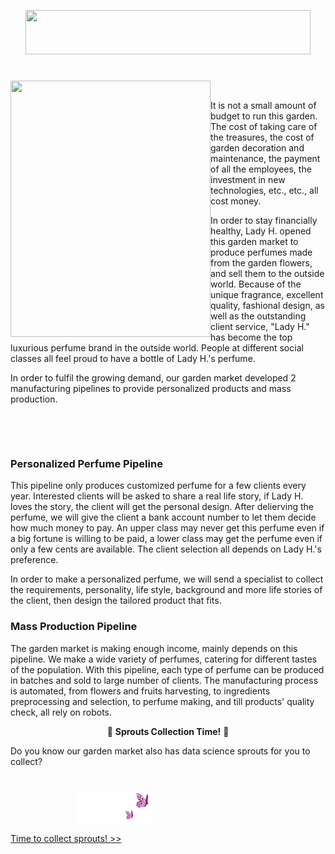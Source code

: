 <p align="center">
<img src="https://github.com/lady-h-world/My_Garden/blob/main/images/Garden_Market_images/title.png" width="456" height="71" />
</p>

#

<p>
<img align="left" src="https://github.com/lady-h-world/My_Garden/blob/main/images/Garden_Market_images/garden_market.png" width="320" height="410" />
<p>&nbsp;</p>

It is not a small amount of budget to run this garden. The cost of taking care of the treasures, the cost of garden decoration and maintenance, the payment of all the employees, the investment in new technologies, etc., etc., all cost money.

In order to stay financially healthy, Lady H. opened this garden market to produce perfumes made from the garden flowers, and sell them to the outside world. Because of the unique fragrance, excellent quality, fashional design, as well as the outstanding client service, "Lady H." has become the top luxurious perfume brand in the outside world. People at different social classes all feel proud to have a bottle of Lady H.'s perfume.

In order to fulfil the growing demand, our garden market developed 2 manufacturing pipelines to provide personalized products and mass production.

</p>
<p>&nbsp;</p>
<p>&nbsp;</p>

### Personalized Perfume Pipeline

This pipeline only produces customized perfume for a few clients every year. Interested clients will be asked to share a real life story, if Lady H. loves the story, the client will get the personal design. After delierving the perfume, we will give the client a bank account number to let them decide how much money to pay. An upper class may never get this perfume even if a big fortune is willing to be paid, a lower class may get the perfume even if only a few cents are available. The client selection all depends on Lady H.'s preference.

In order to make a personalized perfume, we will send a specialist to collect the requirements, personality, life style, background and more life stories of the client, then design the tailored product that fits.

### Mass Production Pipeline

The garden market is making enough income, mainly depends on this pipeline. We make a wide variety of perfumes, catering for different tastes of the population. With this pipeline, each type of perfume can be produced in batches and sold to large number of clients. The manufacturing process is automated, from flowers and fruits harvesting, to ingredients preprocessing and selection, to perfume making, and till products' quality check, all rely on robots. 

<p align="center">🌱 <b>Sprouts Collection Time!</b> 🌱</p>

Do you know our garden market also has data science sprouts for you to collect?

#
<p align="left">
  &nbsp;&nbsp;&nbsp;&nbsp;&nbsp;&nbsp;&nbsp;&nbsp;&nbsp;&nbsp;&nbsp;&nbsp;&nbsp;&nbsp;&nbsp;&nbsp;&nbsp;&nbsp;&nbsp;&nbsp;&nbsp;&nbsp;&nbsp;&nbsp;&nbsp;&nbsp;
<img src="https://github.com/lady-h-world/My_Garden/blob/main/images/follow_us.png" width="120" height="50" />
</p>

[Time to collect sprouts! >>][1]


[1]:https://github.com/lady-h-world/My_Garden/blob/main/reading_pages/Garden_Market/mini_pipeline1.md
